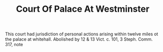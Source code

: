 ---
title: Court Of Palace At Westminster
letter: C
permalink: "/definitions/bld-court-of-palace-at-westminster.html"
body: This court had jurisdiction of personal actions arising within twelve miles
  ot the palace at whitehall. Abolished by 12 & 13 Vict. c. 101, 3 Steph. Comm. 317,
  note
published_at: '2018-07-07'
source: Black's Law Dictionary 2nd Ed (1910)
layout: post
---